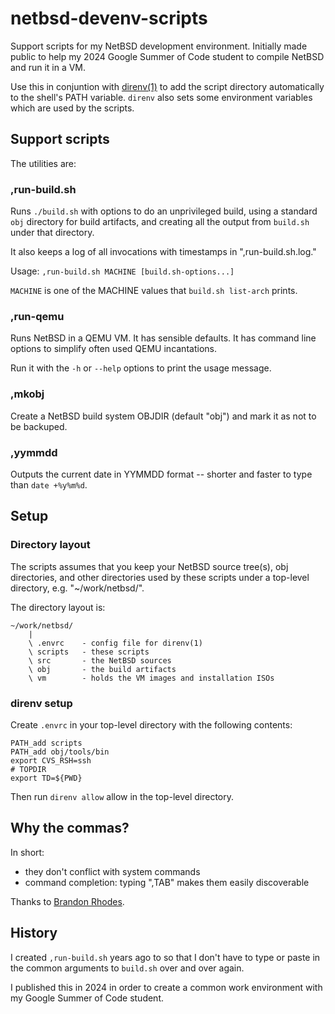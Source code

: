 # netbsd-devenv-scripts

Support scripts for my NetBSD development environment.
Initially made public to help my 2024 Google Summer of Code student to
compile NetBSD and run it in a VM.

Use this in conjuntion with [direnv(1)](https://direnv.net/) to add the
script directory automatically to the shell's PATH variable.  `direnv` also
sets some environment variables which are used by the scripts.

## Support scripts
The utilities are:

### ,run-build.sh
Runs `./build.sh` with options to do an unprivileged build,
using a standard `obj` directory for build artifacts, and creating all the
output from `build.sh` under that directory.

It also keeps a log of all invocations with timestamps in
",run-build.sh.log."

Usage: `,run-build.sh MACHINE [build.sh-options...]`

`MACHINE` is one of the MACHINE values that `build.sh list-arch` prints.

### ,run-qemu
Runs NetBSD in a QEMU VM.  It has sensible defaults.  It has
command line options to simplify often used QEMU incantations.

Run it with the `-h` or `--help` options to print the usage message.

### ,mkobj
Create a NetBSD build system OBJDIR (default "obj") and mark it as not to be
backuped.

### ,yymmdd
Outputs the current date in YYMMDD format -- shorter and
faster to type than `date +%y%m%d`.

## Setup

### Directory layout
The scripts assumes that you keep your NetBSD source tree(s), obj
directories, and other directories used by these scripts under a top-level
directory, e.g. "~/work/netbsd/".

The directory layout is:

```
~/work/netbsd/
	|
	\ .envrc 	- config file for direnv(1)
	\ scripts	- these scripts
	\ src		- the NetBSD sources
	\ obj		- the build artifacts
	\ vm		- holds the VM images and installation ISOs
```

### direnv setup

Create `.envrc` in your top-level directory with the following contents:

```
PATH_add scripts
PATH_add obj/tools/bin
export CVS_RSH=ssh
# TOPDIR
export TD=${PWD}
```

Then run `direnv allow` allow in the top-level directory.

## Why the commas?
In short:
  - they don't conflict with system commands
  - command completion: typing ",TAB" makes them easily discoverable

Thanks to [Brandon Rhodes](https://rhodesmill.org/brandon/2009/commands-with-comma/).

## History
I created `,run-build.sh` years ago to so that I don't have to type or paste
in the common arguments to `build.sh` over and over again.

I published this in 2024 in order to create a common work environment with
my Google Summer of Code student.
